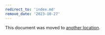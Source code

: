 ```yaml
---
redirect_to: 'index.md'
remove_date: '2023-10-27'
---
```


This document was moved to [another location](index.md).

<!-- This redirect file can be deleted after <2023-10-27>. -->
<!-- Redirects that point to other docs in the same project expire in three months. -->
<!-- Redirects that point to docs in a different project or site (for example, link is not relative and starts with `https:`) expire in one year. -->
<!-- Before deletion, see: https://docs.gitlab.com/ee/development/documentation/redirects.html -->

